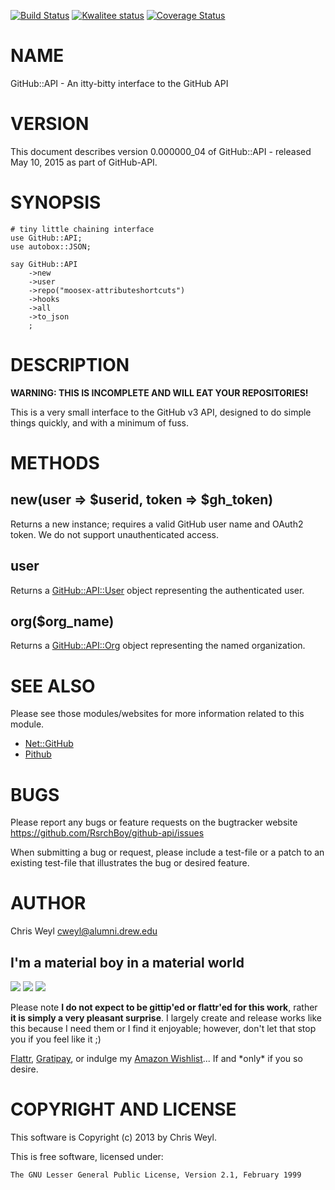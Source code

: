 [![Build Status](https://travis-ci.org/RsrchBoy/github-api.svg?branch=master)](https://travis-ci.org/RsrchBoy/github-api)
[![Kwalitee status](http://cpants.cpanauthors.org/dist/GitHub-API.png)](http://cpants.charsbar.org/dist/overview/GitHub-API)
[![Coverage Status](https://coveralls.io/repos/RsrchBoy/github-api/badge.png?branch=master)](https://coveralls.io/r/RsrchBoy/github-api?branch=master)

# NAME

GitHub::API - An itty-bitty interface to the GitHub API

# VERSION

This document describes version 0.000000\_04 of GitHub::API - released May 10, 2015 as part of GitHub-API.

# SYNOPSIS

    # tiny little chaining interface
    use GitHub::API;
    use autobox::JSON;

    say GitHub::API
        ->new
        ->user
        ->repo("moosex-attributeshortcuts")
        ->hooks
        ->all
        ->to_json
        ;

# DESCRIPTION

**WARNING: THIS IS INCOMPLETE AND WILL EAT YOUR REPOSITORIES!**

This is a very small interface to the GitHub v3 API, designed to do simple
things quickly, and with a minimum of fuss.

# METHODS

## new(user => $userid, token => $gh\_token)

Returns a new instance; requires a valid GitHub user name and OAuth2 token.
We do not support unauthenticated access.

## user

Returns a [GitHub::API::User](https://metacpan.org/pod/GitHub::API::User) object representing the authenticated user.

## org($org\_name)

Returns a [GitHub::API::Org](https://metacpan.org/pod/GitHub::API::Org) object representing the named organization.

# SEE ALSO

Please see those modules/websites for more information related to this module.

- [Net::GitHub](https://metacpan.org/pod/Net::GitHub)
- [Pithub](https://metacpan.org/pod/Pithub)

# BUGS

Please report any bugs or feature requests on the bugtracker website
https://github.com/RsrchBoy/github-api/issues

When submitting a bug or request, please include a test-file or a
patch to an existing test-file that illustrates the bug or desired
feature.

# AUTHOR

Chris Weyl <cweyl@alumni.drew.edu>

## I'm a material boy in a material world

<div>
    <a href="https://gratipay.com/RsrchBoy/"><img src="http://img.shields.io/gratipay/RsrchBoy.svg" /></a>
    <a href="http://bit.ly/rsrchboys-wishlist"><img src="http://wps.io/wp-content/uploads/2014/05/amazon_wishlist.resized.png" /></a>
    <a href="https://flattr.com/submit/auto?user_id=RsrchBoy&url=https%3A%2F%2Fgithub.com%2FRsrchBoy%2Fgithub-api&title=RsrchBoy's%20CPAN%20GitHub-API&tags=%22RsrchBoy's%20GitHub-API%20in%20the%20CPAN%22"><img src="http://api.flattr.com/button/flattr-badge-large.png" /></a>
</div>

Please note **I do not expect to be gittip'ed or flattr'ed for this work**,
rather **it is simply a very pleasant surprise**. I largely create and release
works like this because I need them or I find it enjoyable; however, don't let
that stop you if you feel like it ;)

[Flattr](https://flattr.com/submit/auto?user_id=RsrchBoy&url=https%3A%2F%2Fgithub.com%2FRsrchBoy%2Fgithub-api&title=RsrchBoy&#x27;s%20CPAN%20GitHub-API&tags=%22RsrchBoy&#x27;s%20GitHub-API%20in%20the%20CPAN%22),
[Gratipay](https://gratipay.com/RsrchBoy/), or indulge my
[Amazon Wishlist](http://bit.ly/rsrchboys-wishlist)...  If and \*only\* if you so desire.

# COPYRIGHT AND LICENSE

This software is Copyright (c) 2013 by Chris Weyl.

This is free software, licensed under:

    The GNU Lesser General Public License, Version 2.1, February 1999
